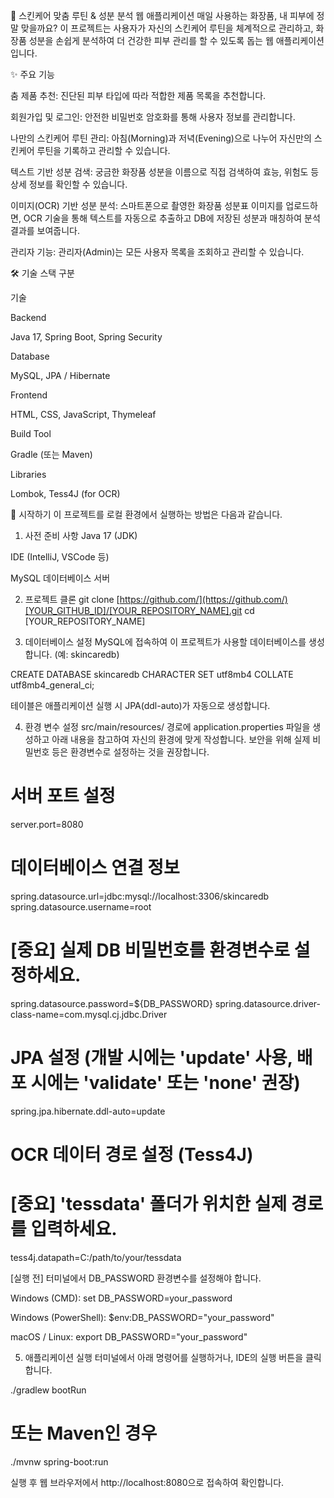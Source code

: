 🌿 스킨케어 맞춤 루틴 & 성분 분석 웹 애플리케이션
매일 사용하는 화장품, 내 피부에 정말 맞을까요? 이 프로젝트는 사용자가 자신의 스킨케어 루틴을 체계적으로 관리하고, 화장품 성분을 손쉽게 분석하여 더 건강한 피부 관리를 할 수 있도록 돕는 웹 애플리케이션입니다.

✨ 주요 기능

춤 제품 추천: 진단된 피부 타입에 따라 적합한 제품 목록을 추천합니다.

회원가입 및 로그인: 안전한 비밀번호 암호화를 통해 사용자 정보를 관리합니다.

나만의 스킨케어 루틴 관리: 아침(Morning)과 저녁(Evening)으로 나누어 자신만의 스킨케어 루틴을 기록하고 관리할 수 있습니다.

텍스트 기반 성분 검색: 궁금한 화장품 성분을 이름으로 직접 검색하여 효능, 위험도 등 상세 정보를 확인할 수 있습니다.

이미지(OCR) 기반 성분 분석: 스마트폰으로 촬영한 화장품 성분표 이미지를 업로드하면, OCR 기술을 통해 텍스트를 자동으로 추출하고 DB에 저장된 성분과 매칭하여 분석 결과를 보여줍니다.

관리자 기능: 관리자(Admin)는 모든 사용자 목록을 조회하고 관리할 수 있습니다.

🛠️ 기술 스택
구분

기술

Backend

Java 17, Spring Boot, Spring Security

Database

MySQL, JPA / Hibernate

Frontend

HTML, CSS, JavaScript, Thymeleaf

Build Tool

Gradle (또는 Maven)

Libraries

Lombok, Tess4J (for OCR)

🚀 시작하기
이 프로젝트를 로컬 환경에서 실행하는 방법은 다음과 같습니다.

1. 사전 준비 사항
Java 17 (JDK)

IDE (IntelliJ, VSCode 등)

MySQL 데이터베이스 서버

2. 프로젝트 클론
git clone [https://github.com/](https://github.com/)[YOUR_GITHUB_ID]/[YOUR_REPOSITORY_NAME].git
cd [YOUR_REPOSITORY_NAME]

3. 데이터베이스 설정
MySQL에 접속하여 이 프로젝트가 사용할 데이터베이스를 생성합니다. (예: skincaredb)

CREATE DATABASE skincaredb CHARACTER SET utf8mb4 COLLATE utf8mb4_general_ci;

테이블은 애플리케이션 실행 시 JPA(ddl-auto)가 자동으로 생성합니다.

4. 환경 변수 설정
src/main/resources/ 경로에 application.properties 파일을 생성하고 아래 내용을 참고하여 자신의 환경에 맞게 작성합니다. 보안을 위해 실제 비밀번호 등은 환경변수로 설정하는 것을 권장합니다.

# 서버 포트 설정
server.port=8080

# 데이터베이스 연결 정보
spring.datasource.url=jdbc:mysql://localhost:3306/skincaredb
spring.datasource.username=root
# [중요] 실제 DB 비밀번호를 환경변수로 설정하세요.
spring.datasource.password=${DB_PASSWORD}
spring.datasource.driver-class-name=com.mysql.cj.jdbc.Driver

# JPA 설정 (개발 시에는 'update' 사용, 배포 시에는 'validate' 또는 'none' 권장)
spring.jpa.hibernate.ddl-auto=update

# OCR 데이터 경로 설정 (Tess4J)
# [중요] 'tessdata' 폴더가 위치한 실제 경로를 입력하세요.
tess4j.datapath=C:/path/to/your/tessdata

[실행 전] 터미널에서 DB_PASSWORD 환경변수를 설정해야 합니다.

Windows (CMD): set DB_PASSWORD=your_password

Windows (PowerShell): $env:DB_PASSWORD="your_password"

macOS / Linux: export DB_PASSWORD="your_password"

5. 애플리케이션 실행
터미널에서 아래 명령어를 실행하거나, IDE의 실행 버튼을 클릭합니다.

./gradlew bootRun
# 또는 Maven인 경우
 ./mvnw spring-boot:run

실행 후 웹 브라우저에서 http://localhost:8080으로 접속하여 확인합니다.


